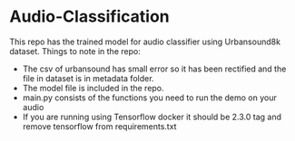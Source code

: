 # Audio-Classification

This repo has the trained model for audio classifier using Urbansound8k dataset.
Things to note in the repo:

 - The csv of urbansound has small error so it has been rectified and the file in dataset is in metadata folder.
 - The model file is included in the repo.
 - main.py consists of the functions you need to run the demo on your audio
 - If you are running using Tensorflow docker it should be 2.3.0 tag and remove tensorflow from requirements.txt
